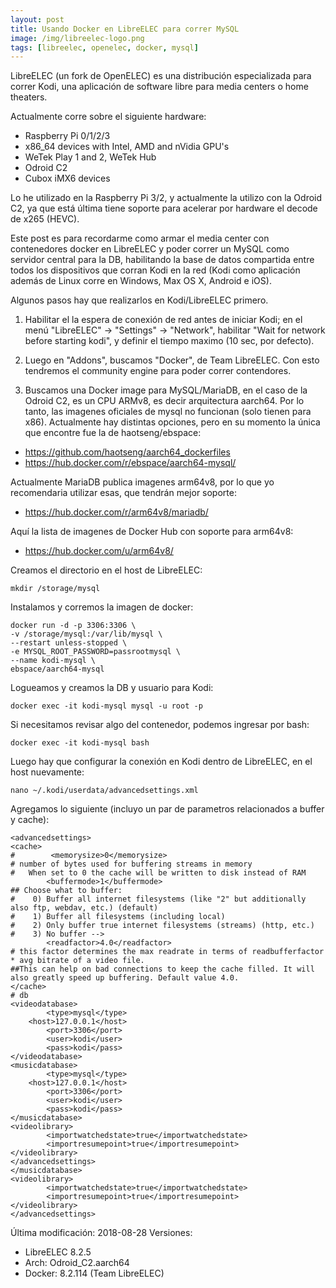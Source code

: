 ```yaml
---
layout: post
title: Usando Docker en LibreELEC para correr MySQL
image: /img/libreelec-logo.png
tags: [libreelec, openelec, docker, mysql]
---
```


LibreELEC (un fork de OpenELEC) es una distribución especializada para correr Kodi, una aplicación de software libre para media centers o home theaters.

Actualmente corre sobre el siguiente hardware:
* Raspberry Pi 0/1/2/3
* x86_64 devices with Intel, AMD and nVidia GPU's
* WeTek Play 1 and 2, WeTek Hub
* Odroid C2
* Cubox iMX6 devices

Lo he utilizado en la Raspberry Pi 3/2, y actualmente la utilizo con la Odroid C2, ya que está última tiene soporte para acelerar por hardware el decode de x265 (HEVC).

Este post es para recordarme como armar el media center con contenedores docker en LibreELEC y poder correr un MySQL como servidor central para la DB, habilitando la base de datos compartida entre todos los dispositivos que corran Kodi en la red (Kodi como aplicación además de Linux corre en Windows, Max OS X, Android e iOS).

Algunos pasos hay que realizarlos en Kodi/LibreELEC primero.

1. Habilitar el la espera de conexión de red antes de iniciar Kodi; en el menú "LibreELEC" -> "Settings" -> "Network", habilitar "Wait for network before starting kodi", y definir el tiempo maximo (10 sec, por defecto).

2. Luego en "Addons", buscamos "Docker", de Team LibreELEC. Con esto tendremos el community engine para poder correr contendores. 

3. Buscamos una Docker image para MySQL/MariaDB, en el caso de la Odroid C2, es un CPU ARMv8, es decir arquitectura aarch64. Por lo tanto, las imagenes oficiales de mysql no funcionan (solo tienen para x86). Actualmente hay distintas opciones, pero en su momento la única que encontre fue la de haotseng/ebspace: 
* https://github.com/haotseng/aarch64_dockerfiles 
* https://hub.docker.com/r/ebspace/aarch64-mysql/

Actualmente MariaDB publica imagenes arm64v8, por lo que yo recomendaria utilizar esas, que tendrán mejor soporte:
* https://hub.docker.com/r/arm64v8/mariadb/

Aquí la lista de imagenes de Docker Hub con soporte para arm64v8:
* https://hub.docker.com/u/arm64v8/


Creamos el directorio en el host de LibreELEC:

```mkdir /storage/mysql```

Instalamos y corremos la imagen de docker:
```
docker run -d -p 3306:3306 \
-v /storage/mysql:/var/lib/mysql \
--restart unless-stopped \
-e MYSQL_ROOT_PASSWORD=passrootmysql \
--name kodi-mysql \
ebspace/aarch64-mysql
```

Logueamos y creamos la DB y usuario para Kodi:
```
docker exec -it kodi-mysql mysql -u root -p
```

Si necesitamos revisar algo del contenedor, podemos ingresar por bash:
```
docker exec -it kodi-mysql bash
```

Luego hay que configurar la conexión en Kodi dentro de LibreELEC, en el host nuevamente:

```nano ~/.kodi/userdata/advancedsettings.xml```

Agregamos lo siguiente (incluyo un par de parametros relacionados a buffer y cache):

```
<advancedsettings>
<cache>
#        <memorysize>0</memorysize>
# number of bytes used for buffering streams in memory
#   When set to 0 the cache will be written to disk instead of RAM 
        <buffermode>1</buffermode>  
## Choose what to buffer:
#    0) Buffer all internet filesystems (like "2" but additionally also ftp, webdav, etc.) (default)
#    1) Buffer all filesystems (including local)
#    2) Only buffer true internet filesystems (streams) (http, etc.)
#    3) No buffer -->
        <readfactor>4.0</readfactor> 
# this factor determines the max readrate in terms of readbufferfactor * avg bitrate of a video file.
##This can help on bad connections to keep the cache filled. It will also greatly speed up buffering. Default value 4.0.
</cache>
# db
<videodatabase>
        <type>mysql</type>
	<host>127.0.0.1</host>
        <port>3306</port>
        <user>kodi</user>
        <pass>kodi</pass>
</videodatabase> 
<musicdatabase>
        <type>mysql</type>
	<host>127.0.0.1</host>
        <port>3306</port>
        <user>kodi</user>
        <pass>kodi</pass>
</musicdatabase>
<videolibrary>
        <importwatchedstate>true</importwatchedstate>
        <importresumepoint>true</importresumepoint>
</videolibrary>
</advancedsettings>
</musicdatabase>
<videolibrary>
        <importwatchedstate>true</importwatchedstate>
        <importresumepoint>true</importresumepoint>
</videolibrary>
</advancedsettings>
```




Última modificación: 2018-08-28
Versiones: 
* LibreELEC 8.2.5
* Arch: Odroid_C2.aarch64
* Docker: 8.2.114 (Team LibreELEC)

